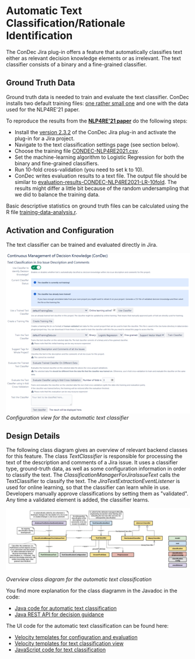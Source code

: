 # Automatic Text Classification/Rationale Identification

The ConDec Jira plug-in offers a feature that automatically classifies text either as relevant decision knowledge elements or as irrelevant.
The text classifier consists of a binary and a fine-grained classifier.

## Ground Truth Data
Ground truth data is needed to train and evaluate the text classifier.
ConDec installs two default training files: [one rather small one](../../src/main/resources/classifier/defaultTrainingData.csv) and one with the data used for the NLP4RE'21 paper.

To reproduce the results from the [**NLP4RE'21 paper**](http://ceur-ws.org/Vol-2857/nlp4re1.pdf) do the following steps:
- Install the [version 2.3.2](https://github.com/cures-hub/cures-condec-jira/releases/tag/v2.3.2) of the ConDec Jira plug-in and activate the plug-in for a Jira project.
- Navigate to the text classification settings page (see section below).
- Choose the training file [CONDEC-NLP4RE2021.csv](../../src/main/resources/classifier/CONDEC-NLP4RE2021.csv).
- Set the machine-learning algorithm to Logistic Regression for both the binary and fine-grained classifiers.
- Run 10-fold cross-validation (you need to set k to 10).
- ConDec writes evaluation results to a text file. The output file should be similar to [evaluation-results-CONDEC-NLP4RE2021-LR-10fold](evaluation-results-CONDEC-NLP4RE2021-LR-10fold.txt). The results might differ a little bit because of the random undersampling that we did to balance the training data.

Basic descriptive statistics on ground truth files can be calculated using the R file [training-data-analysis.r](training-data-analysis.r).

## Activation and Configuration
The text classifier can be trained and evaluated directly in Jira.

![Configuration view for the automatic text classifier](../screenshots/config_automatic_text_classification.png)
*Configuration view for the automatic text classifier*

## Design Details
The following class diagram gives an overview of relevant backend classes for this feature.
The class *TextClassifier* is responsible for processing the text of the description and comments of a Jira issue. 
It uses a classifier type, ground-truth data, as well as some configuration information in order to classify the text. 
The *ClassificationManagerForJiraIssueText* calls the TextClassifier to classify the text. 
The *JiraTextExtractionEventListener* is used for online learning, so that the classifier can learn while in use. 
Developers manually approve classifications by setting them as "validated". 
Any time a validated element is added, the classifier learns.

![Overview class diagram](../diagrams/class_diagram_classification.png)

*Overview class diagram for the automatic text classification*

You find more explanation for the class diagramm in the Javadoc in the code:

- [Java code for automatic text classification](../../src/main/java/de/uhd/ifi/se/decision/management/jira/classification)
- [Java REST API for decision guidance](../../src/main/java/de/uhd/ifi/se/decision/management/jira/rest/TextClassificationRest.java)

The UI code for the automatic text classification can be found here:

- [Velocity templates for configuration and evaluation](../../src/main/resources/templates/settings/classification)
- [Velocity templates for text classification view](../../src/main/resources/templates/tabs/textClassification.vm)
- [JavaScript code for text classification](../../src/main/resources/js/classification)